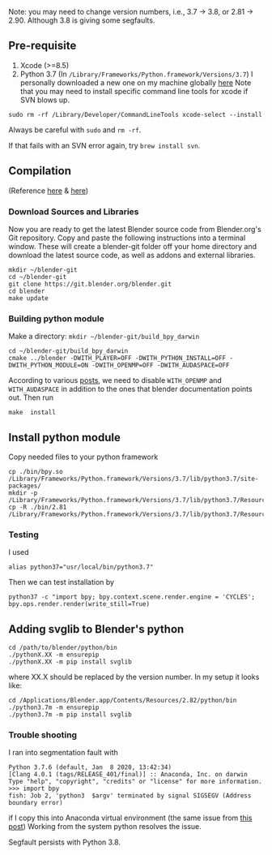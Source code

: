 Note: you may need to change version numbers, i.e., 3.7 -> 3.8, or 2.81 -> 2.90. Although 3.8 is giving some segfaults.

## Pre-requisite
1. Xcode (>=8.5)
2. Python 3.7 (In `/Library/Frameworks/Python.framework/Versions/3.7`)
	I personally downloaded a new one on my machine globally [here](https://www.python.org/downloads/mac-osx/) 
Note that you may need to install specific command line tools for xcode if SVN blows up. 

```
sudo rm -rf /Library/Developer/CommandLineTools xcode-select --install
```
Always be careful with `sudo` and `rm -rf`.

If that fails with an SVN error again, try `brew install svn`.


## Compilation
(Reference [here](https://wiki.blender.org/wiki/Building_Blender/Mac) & [here](https://wiki.blender.org/wiki/Building_Blender/Other/BlenderAsPyModule))

### Download Sources and Libraries
Now you are ready to get the latest Blender source code from Blender.org's Git repository. Copy and paste the following instructions into a terminal window. These will create a blender-git folder off your home directory and download the latest source code, as well as addons and external libraries.
```
mkdir ~/blender-git
cd ~/blender-git
git clone https://git.blender.org/blender.git
cd blender
make update
```
### Building python module
Make a directory: `mkdir ~/blender-git/build_bpy_darwin`
```
cd ~/blender-git/build_bpy_darwin
cmake ../blender -DWITH_PLAYER=OFF -DWITH_PYTHON_INSTALL=OFF -DWITH_PYTHON_MODULE=ON -DWITH_OPENMP=OFF -DWITH_AUDASPACE=OFF
```
According to various [posts](https://devtalk.blender.org/t/macos-blender-as-a-python-module-build-errors/10165/9), we need to disable `WITH_OPENMP` and `WITH_AUDASPACE` in addition to the ones that blender documentation points out.
Then run
```
make  install
```

## Install python module
Copy needed files to your python framework
```
cp ./bin/bpy.so /Library/Frameworks/Python.framework/Versions/3.7/lib/python3.7/site-packages/
mkdir -p /Library/Frameworks/Python.framework/Versions/3.7/lib/python3.7/Resources
cp -R ./bin/2.81 /Library/Frameworks/Python.framework/Versions/3.7/lib/python3.7/Resources/
```
### Testing
I used 
```
alias python37="usr/local/bin/python3.7"
```
Then we can test installation by
```
python37 -c "import bpy; bpy.context.scene.render.engine = 'CYCLES'; bpy.ops.render.render(write_still=True)
```

## Adding svglib to Blender's python
```
cd /path/to/blender/python/bin
./pythonX.XX -m ensurepip
./pythonX.XX -m pip install svglib
```
where XX.X should be replaced by the version number. In my setup it looks like:

```
cd /Applications/Blender.app/Contents/Resources/2.82/python/bin
./python3.7m -m ensurepip
./python3.7m -m pip install svglib
```

### Trouble shooting
I ran into segmentation fault with 
```
Python 3.7.6 (default, Jan  8 2020, 13:42:34)
[Clang 4.0.1 (tags/RELEASE_401/final)] :: Anaconda, Inc. on darwin
Type "help", "copyright", "credits" or "license" for more information.
>>> import bpy
fish: Job 2, 'python3  $argv' terminated by signal SIGSEGV (Address boundary error)
```
if I copy this into Anaconda virtual environment (the same issue from [this post](https://github.com/TylerGubala/blenderpy/issues/2#issuecomment-610899632)) Working from the system python resolves the issue.

Segfault persists with Python 3.8.
